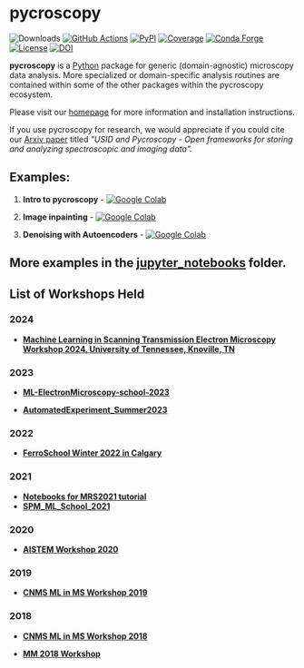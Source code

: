 # pycroscopy

![Downloads](http://pepy.tech/badge/pycroscopy)
[![GitHub Actions](https://github.com/pycroscopy/pycroscopy/workflows/build/badge.svg?branch=main)](https://github.com/pycroscopy/pycroscopy/actions?query=workflow%3Abuild)
[![PyPI](https://img.shields.io/pypi/v/pycroscopy.svg)](https://pypi.org/project/pyCroscopy/)
[![Coverage](https://codecov.io/gh/pycroscopy/pycroscopy/branch/main/graph/badge.svg?token=HXGZMKzJqb)](https://codecov.io/gh/pycroscopy/pycroscopy)
[![Conda Forge](https://img.shields.io/conda/vn/conda-forge/pycroscopy.svg)](https://github.com/conda-forge/pycroscopy-feedstock)
[![License](https://img.shields.io/pypi/l/pycroscopy.svg)](https://pypi.org/project/pyCroscopy/)
[![DOI](https://zenodo.org/badge/61456133.svg)](https://zenodo.org/badge/latestdoi/61456133)

**pycroscopy** is a [Python](http://www.python.org/) package for generic (domain-agnostic) microscopy data analysis. More specialized or domain-specific analysis routines are contained within some of the other packages within the pycroscopy ecosystem.

Please visit our [homepage](https://pycroscopy.github.io/pycroscopy/about.html) for more information and installation instructions.

If you use pycroscopy for research, we would appreciate if you could cite our [Arxiv paper](https://arxiv.org/abs/1903.09515) titled *"USID and Pycroscopy - Open frameworks for storing and analyzing spectroscopic and imaging data".*

## Examples:
1. **Intro to pycroscopy** - [![Google Colab](https://colab.research.google.com/assets/colab-badge.svg)](https://colab.research.google.com/github/pycroscopy/pycroscopy/blob/main/jupyter_notebooks/Intro_to_Pycroscopy.ipynb)


2. **Image inpainting** - [![Google Colab](https://colab.research.google.com/assets/colab-badge.svg)](https://colab.research.google.com/github/pycroscopy/pycroscopy/blob/main/jupyter_notebooks/Inpainting_example.ipynb)


3. **Denoising with Autoencoders** - [![Google Colab](https://colab.research.google.com/assets/colab-badge.svg)](https://colab.research.google.com/github/pycroscopy/pycroscopy/blob/main/jupyter_notebooks/PycroscopyDenosingAutoencoder.ipynb)

## More examples in the [jupyter_notebooks](jupyter_notebooks/) folder.
## List of Workshops Held

### 2024
- **[Machine Learning in Scanning Transmission Electron Microscopy Workshop 2024, University of Tennessee, Knoville, TN](https://github.com/gduscher/MLSTEM2024)**

### 2023
- **[ML-ElectronMicroscopy-school-2023](https://github.com/SergeiVKalinin/ML-ElectronMicroscopy-2023)**

- **[AutomatedExperiment_Summer2023](https://github.com/SergeiVKalinin/AutomatedExperiment_Summer2023)**

### 2022
- **[FerroSchool Winter 2022 in Calgary](https://github.com/pycroscopy/ferroschool)**

### 2021
- **[Notebooks for MRS2021 tutorial](https://github.com/pycroscopy/MRS2021)**
- **[SPM_ML_School_2021](https://github.com/pycroscopy/SPM_ML_School_2021)**


### 2020  
- **[AISTEM Workshop 2020](https://github.com/pycroscopy/AISTEM_WORKSHOP_2020)**


### 2019  
- **[CNMS ML in MS Workshop 2019](https://github.com/pycroscopy/CNMS_ML_in_MS_Workshop_2019)** 


### 2018  
- **[CNMS ML in MS Workshop 2018](https://github.com/pycroscopy/CNMS_ML_in_MS_Workshop_2018)** 

- **[MM 2018 Workshop](https://github.com/pycroscopy/MM_2018_Workshop)** 
